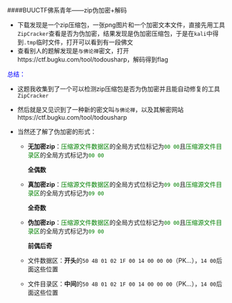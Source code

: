 ####BUUCTF佛系青年——zip伪加密+解码

* 下载发现是一个zip压缩包，一张png图片和一个加密文本文件，直接先用工具`ZipCracker`查看是否为伪加密，结果发现是伪加密压缩包，于是在`kali`中得到`.tmp`临时文件，打开可以看到有一段佛文
* 查看别人的题解发现是`与佛论禅`密文，打开https://ctf.bugku.com/tool/todousharp，解码得到flag



<font color=blue>总结：</font>

* 这题我收集到了一个可以检测zip压缩包是否为伪加密并且能自动修复的工具`ZipCracker`

* 然后就是又见识到了一种新的密文叫`与佛论禅`，以及其解密网站https://ctf.bugku.com/tool/todousharp

* 当然还了解了伪加密的形式：

  * **无加密zip**：<font color=green>压缩源文件数据区</font>的全局方式位标记为<font color=green>`00 00`</font>且<font color=green>压缩源文件目录区</font>的全局方式标记为<font color=green>`00 00`</font>

    **全偶数**

  * **真加密zip**：<font color=green>压缩源文件数据区</font>的全局方式位标记为<font color=green>`09 00`</font>且<font color=green>压缩源文件目录区</font>的全局方式标记为<font color=green>`09 00`</font>

    **全奇数**

  * **伪加密zip**：<font color=green>压缩源文件数据区</font>的全局方式位标记为<font color=green>`00 00`</font>且<font color=green>压缩源文件目录区</font>的全局方式标记为<font color=green>`09 00`</font>

    **前偶后奇**

  * 文件数据区：**开头**的`50 4B 01 02 1F 00 14 00 00 00`（PK...），`14 00`后面这些位置

  * 文件目录区：**中间**的`50 4B 01 02 1F 00 14 00 00 00`（PK...），`14 00`后面这些位置